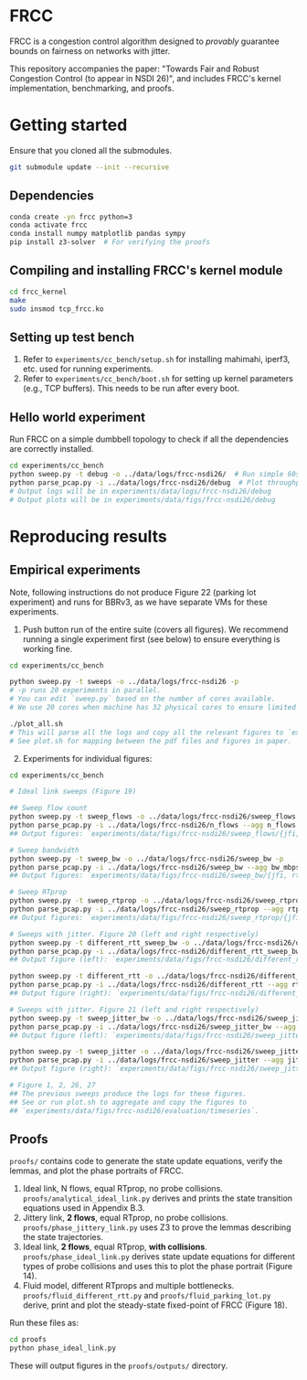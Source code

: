 # FRCC

FRCC is a congestion control algorithm designed to *provably* guarantee bounds
on fairness on networks with jitter.

This repository accompanies the paper: "Towards Fair and Robust Congestion
Control (to appear in NSDI 26)", and includes FRCC's kernel implementation,
benchmarking, and proofs.

# Getting started

Ensure that you cloned all the submodules.

```bash
git submodule update --init --recursive
```

## Dependencies

```bash
conda create -yn frcc python=3
conda activate frcc
conda install numpy matplotlib pandas sympy
pip install z3-solver  # For verifying the proofs
```

## Compiling and installing FRCC's kernel module

```bash
cd frcc_kernel
make
sudo insmod tcp_frcc.ko
```

## Setting up test bench

1. Refer to `experiments/cc_bench/setup.sh` for installing mahimahi, iperf3, etc. used for running experiments.
2. Refer to `experiments/cc_bench/boot.sh` for setting up kernel parameters (e.g., TCP buffers). This needs to be run after every boot.

## Hello world experiment

Run FRCC on a simple dumbbell topology to check if all the dependencies are correctly installed.

```bash
cd experiments/cc_bench
python sweep.py -t debug -o ../data/logs/frcc-nsdi26/  # Run simple 60s experiment
python parse_pcap.py -i ../data/logs/frcc-nsdi26/debug  # Plot throughput and rtt
# Output logs will be in experiments/data/logs/frcc-nsdi26/debug
# Output plots will be in experiments/data/figs/frcc-nsdi26/debug
```

# Reproducing results

## Empirical experiments

Note, following instructions do not produce Figure 22 (parking lot experiment) and runs for BBRv3, as we have separate VMs for these experiments.

1. Push button run of the entire suite (covers all figures). We recommend running a single experiment first (see below) to ensure everything is working fine.

```bash
cd experiments/cc_bench

python sweep.py -t sweeps -o ../data/logs/frcc-nsdi26 -p
# -p runs 20 experiments in parallel.
# You can edit `sweep.py` based on the number of cores available.
# We use 20 cores when machine has 32 physical cores to ensure limited contention.

./plot_all.sh
# This will parse all the logs and copy all the relevant figures to `experiments/data/figs/frcc-nsdi26/evaluation`.
# See plot.sh for mapping between the pdf files and figures in paper.
```

2. Experiments for individual figures:

```bash
cd experiments/cc_bench

# Ideal link sweeps (Figure 19)

## Sweep flow count
python sweep.py -t sweep_flows -o ../data/logs/frcc-nsdi26/sweep_flows -p
python parse_pcap.py -i ../data/logs/frcc-nsdi26/n_flows --agg n_flows
## Output figures: `experiments/data/figs/frcc-nsdi26/sweep_flows/{jfi, rtt}.pdf`

# Sweep bandwidth
python sweep.py -t sweep_bw -o ../data/logs/frcc-nsdi26/sweep_bw -p
python parse_pcap.py -i ../data/logs/frcc-nsdi26/sweep_bw --agg bw_mbps
## Output figures: `experiments/data/figs/frcc-nsdi26/sweep_bw/{jfi, rtt}.pdf`

# Sweep RTprop
python sweep.py -t sweep_rtprop -o ../data/logs/frcc-nsdi26/sweep_rtprop -p
python parse_pcap.py -i ../data/logs/frcc-nsdi26/sweep_rtprop --agg rtprop_ms
## Output figures: `experiments/data/figs/frcc-nsdi26/sweep_rtprop/{jfi, rtt}.pdf`

# Sweeps with jitter. Figure 20 (left and right respectively)
python sweep.py -t different_rtt_sweep_bw -o ../data/logs/frcc-nsdi26/different_rtt_sweep_bw -p
python parse_pcap.py -i ../data/logs/frcc-nsdi26/different_rtt_sweep_bw --agg bw_mbps
## Output figure (left): `experiments/data/figs/frcc-nsdi26/different_rtt_sweep_bw/xput_ratio.pdf`

python sweep.py -t different_rtt -o ../data/logs/frcc-nsdi26/different_rtt -p
python parse_pcap.py -i ../data/logs/frcc-nsdi26/different_rtt --agg rtprop_ratio
## Output figure (right): `experiments/data/figs/frcc-nsdi26/different_rtt/xput_ratio.pdf`

# Sweeps with jitter. Figure 21 (left and right respectively)
python sweep.py -t sweep_jitter_bw -o ../data/logs/frcc-nsdi26/sweep_jitter_bw -p
python parse_pcap.py -i ../data/logs/frcc-nsdi26/sweep_jitter_bw --agg bw_mbps
## Output figure (left): `experiments/data/figs/frcc-nsdi26/sweep_jitter_bw/xput_ratio.pdf`

python sweep.py -t sweep_jitter -o ../data/logs/frcc-nsdi26/sweep_jitter -p
python parse_pcap.py -i ../data/logs/frcc-nsdi26/sweep_jitter --agg jitter_ms
## Output figure (right): `experiments/data/figs/frcc-nsdi26/sweep_jitter/xput_ratio.pdf`

# Figure 1, 2, 26, 27
## The previous sweeps produce the logs for these figures.
## See or run plot.sh to aggregate and copy the figures to
## `experiments/data/figs/frcc-nsdi26/evaluation/timeseries`.
```

## Proofs

`proofs/` contains code to generate the state update equations, verify the lemmas, and plot the phase portraits of FRCC.

1. Ideal link, N flows, equal RTprop, no probe collisions.
`proofs/analytical_ideal_link.py` derives and prints the state transition equations used in Appendix B.3.
2. Jittery link, **2 flows**, equal RTprop, no probe collisions.
`proofs/phase_jittery_link.py` uses Z3 to prove the lemmas describing the state trajectories.
3. Ideal link, **2 flows**, equal RTprop, **with collisions**.
`proofs/phase_ideal_link.py` derives state update equations for different types of probe collisions and uses this to plot the phase portrait (Figure 14).
4. Fluid model, different RTprops and multiple bottlenecks.
`proofs/fluid_different_rtt.py` and `proofs/fluid_parking_lot.py` derive, print and plot the steady-state fixed-point of FRCC (Figure 18).

Run these files as:

```bash
cd proofs
python phase_ideal_link.py
```

These will output figures in the `proofs/outputs/` directory.
